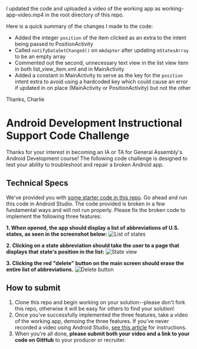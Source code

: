 I updated the code and uploaded a video of the working app as working-app-video.mp4 in the root directory of this repo.

Here is a quick summary of the changes I made to the code:

  * Added the integer `position` of the item clicked as an extra to the intent being passed to PositionActivity
  * Called `notifyDataSetChanged()` on `mAdapter` after updating `mStatesArray` to be an empty array
  * Commented out the second, unnecessary text view in the list view item in both list_view_item.xml and in MainActivity
  * Added a constant in MainActivity to serve as the key for the `position` intent extra to avoid using a hardcoded key which could cause an error if updated in on place (MainActivity or PositionActivity) but not the other

Thanks,
Charlie


# Android Development Instructional Support Code Challenge

Thanks for your interest in becoming an IA or TA for General Assembly's Android Development course! The following code challenge is designed to test your ability to troubleshoot and repair a broken Android app.  

## Technical Specs

We've provided you with [some starter code in this repo](/TestApplication/). Go ahead and run this code in Android Studio. The code provided is broken in a few fundamental ways and will not run properly. Please fix the broken code to implement the following three features:

**1. When opened, the app should display a list of abbreviations of U.S. states, as seen in the screenshot below:**
![List of states](./screenshots/screen1.png)

**2. Clicking on a state abbreviation should take the user to a page that displays that state's position in the list:**
![State view](./screenshots/screen2.png)

**3. Clicking the red "delete" button on the main screen should erase the entire list of abbreviations.**
![Delete button](./screenshots/screen3.png)

## How to submit

1. Clone this repo and begin working on your solution--please don't fork this repo, otherwise it will be easy for others to find your solution!
2. Once you've successfully implemented the three features, take a video of the working app, demoing the three features. If you've never recorded a video using Android Studio, [see this article](http://developer.android.com/tools/debugging/debugging-studio.html#screenCap) for instructions.
3. When you're all done, **please submit both your video and a link to your code on GitHub** to your producer or recruiter.
